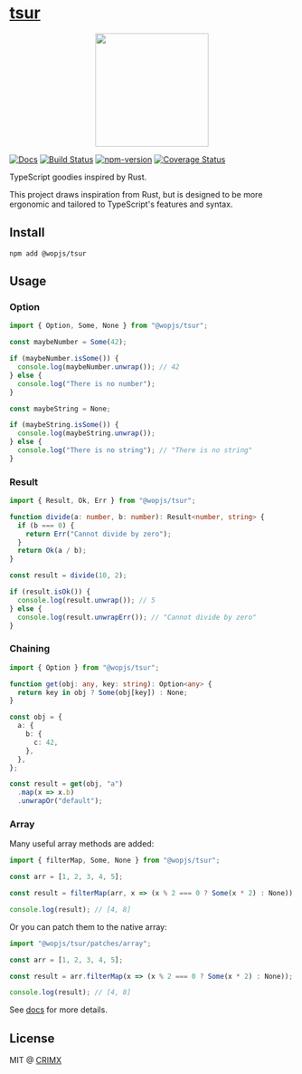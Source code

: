 # [tsur](https://github.com/wopjs/tsur)

<p align="center">
  <img width="200" src="https://raw.githubusercontent.com/wopjs/tsur/main/assets/tsur.svg">
</p>

[![Docs](https://img.shields.io/badge/Docs-read-%23fdf9f5)](https://wopjs.github.io/tsur)
[![Build Status](https://img.shields.io/github/actions/workflow/status/wopjs/tsur/build.yml)](https://github.com/wopjs/tsur/actions/workflows/build.yml)
[![npm-version](https://img.shields.io/npm/v/@wopjs/tsur.svg)](https://www.npmjs.com/package/@wopjs/tsur)
[![Coverage Status](https://img.shields.io/codeclimate/coverage/wopjs/tsur)](https://codeclimate.com/github/wopjs/tsur)

TypeScript goodies inspired by Rust.

This project draws inspiration from Rust, but is designed to be more ergonomic and tailored to TypeScript's features and syntax.

## Install

```
npm add @wopjs/tsur
```

## Usage

### Option

```ts
import { Option, Some, None } from "@wopjs/tsur";

const maybeNumber = Some(42);

if (maybeNumber.isSome()) {
  console.log(maybeNumber.unwrap()); // 42
} else {
  console.log("There is no number");
}

const maybeString = None;

if (maybeString.isSome()) {
  console.log(maybeString.unwrap());
} else {
  console.log("There is no string"); // "There is no string"
}
```

### Result

```ts
import { Result, Ok, Err } from "@wopjs/tsur";

function divide(a: number, b: number): Result<number, string> {
  if (b === 0) {
    return Err("Cannot divide by zero");
  }
  return Ok(a / b);
}

const result = divide(10, 2);

if (result.isOk()) {
  console.log(result.unwrap()); // 5
} else {
  console.log(result.unwrapErr()); // "Cannot divide by zero"
}
```

### Chaining

```ts
import { Option } from "@wopjs/tsur";

function get(obj: any, key: string): Option<any> {
  return key in obj ? Some(obj[key]) : None;
}

const obj = {
  a: {
    b: {
      c: 42,
    },
  },
};

const result = get(obj, "a")
  .map(x => x.b)
  .unwrapOr("default");
```

### Array

Many useful array methods are added:

```ts
import { filterMap, Some, None } from "@wopjs/tsur";

const arr = [1, 2, 3, 4, 5];

const result = filterMap(arr, x => (x % 2 === 0 ? Some(x * 2) : None));

console.log(result); // [4, 8]
```

Or you can patch them to the native array:

```ts
import "@wopjs/tsur/patches/array";

const arr = [1, 2, 3, 4, 5];

const result = arr.filterMap(x => (x % 2 === 0 ? Some(x * 2) : None));

console.log(result); // [4, 8]
```

See [docs](https://wopjs.github.io/tsur/) for more details.

## License

MIT @ [CRIMX](https://github.com/crimx)
